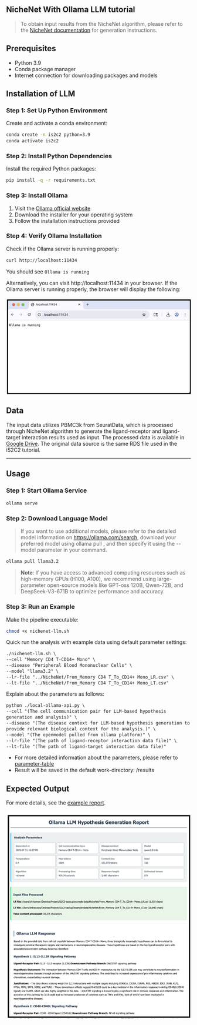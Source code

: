 ## NicheNet With Ollama LLM tutorial
> To obtain input results from the NicheNet algorithm, please refer to the [NicheNet documentation](https://github.com/saeyslab/nichenetr) for generation instructions.

## Prerequisites
- Python 3.9
- Conda package manager
- Internet connection for downloading packages and models

## Installation of LLM

### Step 1: Set Up Python Environment
Create and activate a conda environment:

```bash
conda create -n is2c2 python=3.9
conda activate is2c2
```

### Step 2: Install Python Dependencies
Install the required Python packages:

```bash
pip install -q -r requirements.txt
```

### Step 3: Install Ollama
1. Visit the [Ollama official website](https://ollama.com/download)
2. Download the installer for your operating system
3. Follow the installation instructions provided

### Step 4: Verify Ollama Installation
Check if the Ollama server is running properly:

```bash
curl http://localhost:11434
```

You should see `Ollama is running`

Alternatively, you can visit http://localhost:11434 in your browser. If the Ollama server is running properly, the browser will display the following:

![ollama](/screenshots/ollama-success.png)

## Data
The input data utilizes PBMC3k from SeuratData, which is processed through NicheNet algorithm to generate the ligand-receptor and ligand-target interaction results used as input. The processed data is available in [Google Drive](https://drive.google.com/drive/folders/1t1Eq2n1H1loCx78nt6CX9thLGUAusFVB?usp=sharing). The original data source is the same RDS file used in the iS2C2 tutorial.

---

## Usage

### Step 1: Start Ollama Service
```bash
ollama serve
```

### Step 2: Download Language Model
> If you want to use additional models, please refer to the detailed model information on https://ollama.com/search, download your preferred model using ollama pull <model-name>, and then specify it using the --model parameter in your command.
```bash
ollama pull llama3.2
```
> **Note**: If you have access to advanced computing resources such as high-memory GPUs (H100, A100), we recommend using large-parameter open-source models like GPT-oss 120B, Qwen-72B, and DeepSeek-V3-671B to optimize performance and accuracy.

### Step 3: Run an Example

Make the pipeline executable:

```bash
chmod +x nichenet-llm.sh
```

Quick run the analysis with example data using default parameter settings:

```shell
./nichenet-llm.sh \
--cell "Memory CD4 T-CD14+ Mono" \
--disease "Peripheral Blood Mononuclear Cells" \
--model "llama3.2" \
--lr-file "../NicheNet/From_Memory CD4 T_To_CD14+ Mono_LR.csv" \
--lt-file "../NicheNet/From_Memory CD4 T_To_CD14+ Mono_LT.csv" 
```

Explain about the parameters as follows: 

```shell
python ./local-ollama-api.py \
--cell "(The cell communication pair for LLM-based hypothesis generation and analysis)" \
--disease "(The disease context for LLM-based hypothesis generation to provide relevant biological context for the analysis.)" \
--model "(The openmodel pulled from ollama platform)" \
--lr-file "(The path of ligand-receptor interaction data file)" \
--lt-file "(The path of ligand-target interaction data file)"

```
* For more detailed information about the parameters, please refer to [parameter-table](../../parameters.md)
* Result will be saved in the default work-directory: /results


## Expected Output
For more details, see the [example report](https://mocha.houstonmethodist.org/iS2C2/ollama-llama32-nichenet.html).

![example-output](../../screenshots/output/nichenet/ollama/ollama-nichenet.png)